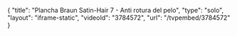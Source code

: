 {
    "title": "Plancha Braun Satin-Hair 7 - Anti rotura del pelo",
    "type": "solo",
    "layout": "iframe-static",
    "videoId": "3784572",
    "url": "\/tvpembed\/3784572"
}